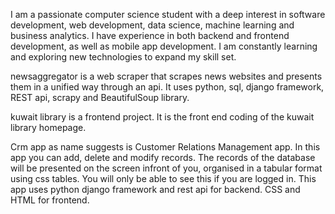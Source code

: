 I am a passionate computer science student with a deep interest in software development, web development, data science, machine learning and business analytics. I have experience in both backend and frontend development, as well as mobile app development.
I am constantly learning and exploring new technologies to expand my skill set.


newsaggregator is a web scraper that scrapes news websites and presents them in a unified way through an api. It uses python, sql, django framework, REST api, scrapy and BeautifulSoup library.

kuwait library is a frontend project. It is the front end coding of the kuwait library homepage.


Crm app as name suggests is Customer Relations Management app. In this app you can add, delete and modify records. The records of the database will be presented on the screen infront of you, organised in a tabular format using css tables. You will only be able to see this if you are logged in. 
This app uses python django framework and rest api for backend. CSS and HTML for frontend.
